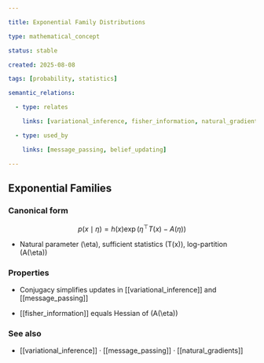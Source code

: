 ```yaml
---

title: Exponential Family Distributions

type: mathematical_concept

status: stable

created: 2025-08-08

tags: [probability, statistics]

semantic_relations:

  - type: relates

    links: [variational_inference, fisher_information, natural_gradients]

  - type: used_by

    links: [message_passing, belief_updating]

---
```


## Exponential Families

### Canonical form

```math

p(x\mid\eta) = h(x) \exp\big( \eta^\top T(x) - A(\eta) \big)

```

- Natural parameter \(\eta\), sufficient statistics \(T(x)\), log-partition \(A(\eta)\)

### Properties

- Conjugacy simplifies updates in [[variational_inference]] and [[message_passing]]

- [[fisher_information]] equals Hessian of \(A(\eta)\)

### See also

- [[variational_inference]] · [[message_passing]] · [[natural_gradients]]

